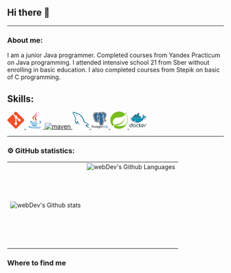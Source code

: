 ## Hi there 👋
---
### About me:
I am a junior Java programmer. Completed courses from Yandex Practicum on Java programming. I attended intensive school 21 from Sber without enrolling in basic education. I also completed courses from Stepik on basic of C programming.

## Skills:

<div>
    <p>
        <a href="https://github.com/CyberCoHuK" target="_blank"><img src="https://github.com/devicons/devicon/blob/master/icons/git/git-original.svg" title="git" alt="git" width="40" height="40"/
        </a>
        <a href="https://www.java.com" target="_blank"><img src="https://github.com/devicons/devicon/blob/master/icons/java/java-original.svg" title="java" alt="java" width="40" height="40"/>
        </a>
        <a href="https://maven.apache.org" target="_blank"><img src="https://github.com/actions/starter-workflows/blob/main/icons/maven.svg" title="maven" alt="maven" width="40" height="40"/>
        </a>
        <a href="https://www.mysql.com" target="_blank"><img src="https://github.com/devicons/devicon/blob/master/icons/mysql/mysql-original.svg" title="mysql" alt="mysql" width="40" height="40"/>
        </a>
        <a href="https://www.postgresql.org" target="_blank"><img src="https://github.com/devicons/devicon/blob/master/icons/postgresql/postgresql-original-wordmark.svg" title="postgresql" alt="postgresql" width="40" height="40"/>
        </a>
        <a href="https://spring.io" target="_blank"><img src="https://github.com/devicons/devicon/blob/master/icons/spring/spring-original.svg" title="spring" alt="spring" width="40" height="40"/>
        </a>
        <a href="https://www.docker.com" target="_blank"><img src="https://raw.githubusercontent.com/devicons/devicon/master/icons/docker/docker-original-wordmark.svg" title="spring" alt="spring" width="40" height="40"/>
        </a>     
    </p>
</div>

---

### ⚙️ GitHub statistics:

<table>
  <tr>
    <td>
      <img align="left" src="http://github-readme-streak-stats.herokuapp.com?user=cybercohuk&theme=tokyonight&background=000000" alt="webDev's Github stats" />
    </td>
    <td>
      <img height="195px" align="right" alt="webDev's Github Languages" src="https://github-readme-stats-sigma-five.vercel.app/api/top-langs/?username=cybercohuk&layout=compact&theme=tokyonight" />
    </td>
  </tr>
</table>
<h3>Where to find me</h3>
